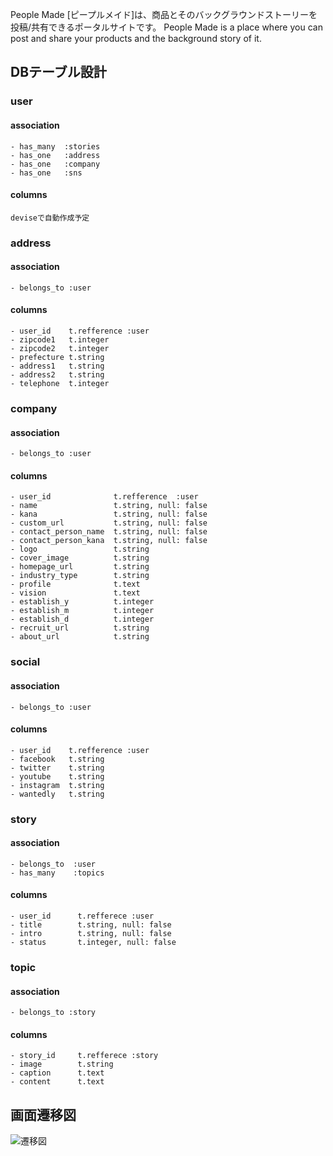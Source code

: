 People Made [ピープルメイド]は、商品とそのバックグラウンドストーリーを投稿/共有できるポータルサイトです。
People Made is a place where you can post and share your products and the background story of it.

## DBテーブル設計
### user
#### association
    - has_many  :stories
    - has_one   :address
    - has_one   :company
    - has_one   :sns

#### columns
    deviseで自動作成予定

### address
#### association
    - belongs_to :user

#### columns
    - user_id    t.refference :user
    - zipcode1   t.integer
    - zipcode2   t.integer
    - prefecture t.string
    - address1   t.string
    - address2   t.string
    - telephone  t.integer

### company
#### association
    - belongs_to :user

#### columns
    - user_id              t.refference  :user
    - name                 t.string, null: false
    - kana                 t.string, null: false
    - custom_url           t.string, null: false
    - contact_person_name  t.string, null: false
    - contact_person_kana  t.string, null: false
    - logo                 t.string
    - cover_image          t.string
    - homepage_url         t.string
    - industry_type        t.string
    - profile              t.text
    - vision               t.text
    - establish_y          t.integer
    - establish_m          t.integer
    - establish_d          t.integer
    - recruit_url          t.string
    - about_url            t.string

### social
#### association
    - belongs_to :user

#### columns
    - user_id    t.refference :user
    - facebook   t.string
    - twitter    t.string
    - youtube    t.string
    - instagram  t.string
    - wantedly   t.string

### story
#### association
    - belongs_to  :user
    - has_many    :topics
#### columns
	- user_id      t.refferece :user
	- title        t.string, null: false
	- intro        t.string, null: false
	- status       t.integer, null: false

### topic
#### association
    - belongs_to :story

#### columns
	- story_id     t.refferece :story
	- image        t.string
	- caption      t.text
	- content      t.text


## 画面遷移図
![遷移図](https://cloud.githubusercontent.com/assets/1336608/19686418/05b3bda0-9afc-11e6-8bde-a2715b879b5a.png)
